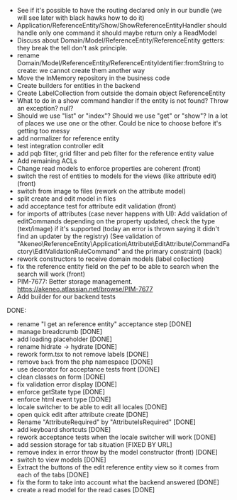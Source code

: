 - See if it's possible to have the routing declared only in our bundle (we will see later with black hawks how to do it)
- Application/ReferenceEntity/Show/ShowReferenceEntityHandler should handle only one command it should maybe return only a ReadModel
- Discuss about Domain/Model/ReferenceEntity/ReferenceEntity getters: they break the tell don't ask principle.
- rename Domain/Model/ReferenceEntity/ReferenceEntityIdentifier:fromString to create: we cannot create them another way
- Move the InMemory repository in the business code
- Create builders for entities in the backend
- Create LabelCollection from outside the domain object ReferenceEntity
- What to do in a show command handler if the entity is not found? Throw an exception? null?
- Should we use "list" or "index"? Should we use "get" or "show"? In a lot of places we use one or the other. Could be nice to choose before it's getting too messy
- add normalizer for reference entity
- test integration controller edit
- add pqb filter, grid filter and peb filter for the reference entity value
- Add remaining ACLs
- Change read models to enforce properties are coherent (front)
- switch the rest of entities to models for the views (like attribute edit) (front)
- switch from image to files (rework on the attribute model)
- split create and edit model in files
- add acceptance test for attribute edit validation (front)
- for imports of attributes (case never happens with UI): Add validation of editCommands depending on the property updated, check the type (text/image) if it's supported (today an error is thrown saying it didn't find an updater by the registry)
  (See validation of "Akeneo\ReferenceEntity\Application\Attribute\EditAttribute\CommandFactory\EditValidationRuleCommand" and the primary constraint) (back)
- rework constructors to receive domain models (label collection)
- fix the reference entity field on the pef to be able to search when the search will work (front)
- PIM-7677: Better storage management. https://akeneo.atlassian.net/browse/PIM-7677
- Add builder for our backend tests

DONE:

- rename "I get an reference entity" acceptance step [DONE]
- manage breadcrumb [DONE]
- add loading placeholder [DONE]
- rename hidrate -> hydrate [DONE]
- rework form.tsx to not remove labels [DONE]
- remove `back` from the php namespace [DONE]
- use decorator for acceptance tests front [DONE]
- clean classes on form [DONE]
- fix validation error display [DONE]
- enforce getState type [DONE]
- enforce html event type [DONE]
- locale switcher to be able to edit all locales [DONE]
- open quick edit after attribute create [DONE]
- Rename "AttributeRequired" by "AttributeIsRequired" [DONE]
- add keyboard shortcuts [DONE]
- rework acceptance tests when the locale switcher will work [DONE]
- add session storage for tab situation [FIXED BY URL]
- remove index in error throw by the model constructor (front) [DONE]
- switch to view models [DONE]
- Extract the buttons of the edit reference entity view so it comes from each of the tabs [DONE]
- fix the form to take into account what the backend answered [DONE]
- create a read model for the read cases [DONE]
